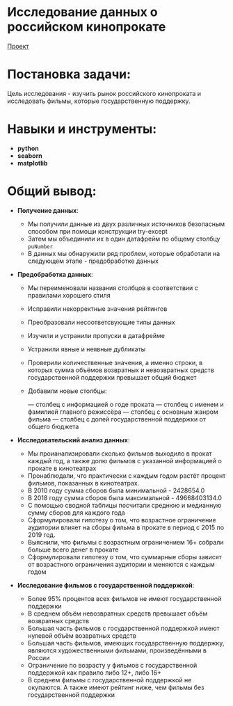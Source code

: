# Исследование данных о российском кинопрокате
[Проект](Яндекс.Практикум%20Проект%20№4%20Исследование%20данных%20о%20российском%20кинопрокате.ipynb)  
# Постановка задачи:    
Цель исследования - изучить рынок российского кинопроката и исследовать фильмы, которые государственную поддержку.
# Навыки и инструменты:  
* **python**
* **seaborn**
* **matplotlib**
# Общий вывод:
* **Получение данных**:
    - Мы получили данные из двух различных источников безопасным способом при помощи конструкции try-except
    - Затем мы объединили их в один датафрейм по общему столбцу `puNumber`
    - В данных мы обнаружили ряд проблем, которые обработали на следующем этапе - предобработке данных

* **Предобработка данных**:
    - Мы переименовали названия столбцов в соответствии с правилами хорошего стиля
    - Исправили некорректные значения рейтингов
    - Преобразовали несоответсвующие типы данных 
    - Изучили и устранили пропуски в датафрейме
    - Устранили явные и неявные дубликаты
    - Проверили количественные значения, а именно строки, в которых сумма объёмов возвратных и невозвратных средств государственной поддержки превышает общий бюджет
    - Добавили новые столбцы:
    
        — столбец с информацией о годе проката 
        — столбец с именем и фамилией главного режиссёра 
        — столбец с основным жанром фильма 
        — столбец с долей государственной поддержки от общего бюджета
        
* **Исследовательский анализ данных**:
    - Мы проианализировали сколько фильмов выходило в прокат каждый год, а также долю фильмов с указанной информацией о прокате в кинотеатрах
    - Пронаблюдали, что практически с каждым годом растёт процент фильмов, показанных в кинотеатрах.
    - В 2010 году сумма сборов была минимальной - 2428654.0
    - В 2018 году сумма сборов была максимальной - 49668403134.0
    - С помощью сводной таблицы посчитали среднюю и медианную сумму сборов для каждого года
    - Сформулировали гипотезу о том, что возрастное ограничение аудитории влияет на сборы фильма в прокате в период с 2015 по 2019 год.
    - Выяснили, что фильмы с возрастным ограничением 16+ собрали больше всего денег в прокате
    - Сформулировали гипотезу о том, что суммарные сборы зависят от возрастного ограничения аудитории и меняются с каждым годом

* **Исследование фильмов с государственной поддержкой**:
    - Более 95% процентов всех фильмов не имеют государственной поддержки
    - В среднем объём невозвратных средств превышает объём возвратных средств
    - Большая часть фильмов с государственной поддержкой имеют нулевой объём возвратных средств
    - Большая часть фильмов, имеющих государственную поддержку, являются художественными фильмами, произведёнными в России
    - Ограничение по возрасту у фильмов с государственной поддержкой как правило либо 12+, либо 16+
    - В среднем фильмы с государственной поддержкой не окупаются. А также имеют рейтинг ниже, чем фильмы без государственной поддержки
